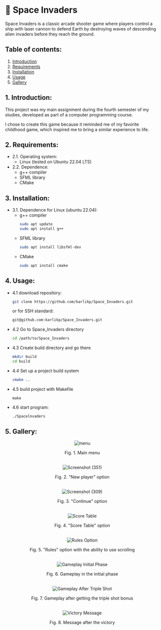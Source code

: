 # 👾 Space Invaders
Space Invaders is a classic arcade shooter game where players control a ship with laser cannon to defend Earth by destroying waves of descending alien invaders before they reach the ground.

## Table of contents:
1. [Introduction](#1-introduction)
2. [Requirements](#2-requirements)
3. [Installation](#3-installation)
4. [Usage](#4-usage)
5. [Gallery](#5-gallery)
   
## 1. Introduction:

This project was my main assignment during the fourth semester of my studies, developed as part of a computer programming course.

I chose to create this game because it reminded me of my favorite childhood game, which inspired me to bring a similar experience to life.

## 2. Requirements:
   - 2.1. Operating system:
       - Linux (tested on Ubuntu 22.04 LTS)
       <!--- Windows (tested on Windows 11)-->
   - 2.2. Dependence:
       - g++ compiler
       - SFML library
       - CMake

## 3. Installation:
   - 3.1. Dependence for Linux (ubuntu 22.04):
       - g++ compiler
         ```bash
         sudo apt update
         sudo apt install g++
         ```
       - SFML library
         ```bash
         sudo apt install libsfml-dev
         ```
       - CMake
         ```bash
         sudo apt install cmake
         ```
  <!-- - 3.2. Dependence for Windows:
       - g++ compiler (https://www.msys2.org/)
       - configured SFML library (https://www.sfml-dev.org/download.php)
       - CMake (https://cmake.org/download/)-->

## 4. Usage:
   - 4.1 download repository:
      ```bash
      git clone https://github.com/karlikp/Space_Invaders.git
      ```
      or for SSH standard:
      ```bash
      git@github.com:karlikp/Space_Invaders.git
      ```
   - 4.2 Go to Space_Invaders directory
      ```bash
      cd /path/to/Space_Invaders
      ```
   - 4.3 Create build directory and go there
      ```bash
      mkdir build
      cd build
      ```
   - 4.4 Set up a project build system
      ```bash
      cmake ..
      ```
   - 4.5 build project with Makefile
      ```
      make
      ```
   - 4.6 start program:
     ```bash
     ./Spacelnvaders
     ```
      <!--- on Windows:
        ```bash
        SpaceInvaders
        ```-->
## 5. Gallery:

<div align="center">
  <img src="https://github.com/user-attachments/assets/42730d4b-dde6-4afd-85a4-f89dac8c2d70" alt="menu">
  <p>Fig. 1. Main menu</p>
</div>
<br>

<div align="center">
  <img src="https://github.com/user-attachments/assets/fa20878b-772c-4e59-af6b-8ef8f80ab02f" alt="Screenshot (351)">
  <p>Fig. 2. "New player" option</p>
</div>
<br>

<div align="center">
  <img src="https://github.com/user-attachments/assets/08577581-5845-4e02-b3c8-2cee7c522774" alt="Screenshot (309)">
  <p>Fig. 3. "Continue" option</p>
</div>
<br>

<div align="center">
  <img src="https://github.com/user-attachments/assets/70709a57-2552-493b-a331-40f6f305e804" alt="Score Table">
  <p>Fig. 4. "Score Table" option</p>
</div>
<br>

<div align="center">
  <img src="https://github.com/user-attachments/assets/8a500db2-0e85-4b60-9ad9-35bb3035ac08" alt="Rules Option">
  <p>Fig. 5. "Rules" option with the ability to use scrolling</p>
</div>
<br>

<div align="center">
  <img src="https://github.com/user-attachments/assets/3e12aa2f-4141-4148-98d9-619461d3d652" alt="Gameplay Initial Phase">
  <p>Fig. 6. Gameplay in the initial phase</p>
</div>
<br>

<div align="center">
  <img src="https://github.com/user-attachments/assets/ea6c5803-6010-459e-bcfe-be9818cc5743" alt="Gameplay After Triple Shot">
  <p>Fig. 7. Gameplay after getting the triple shot bonus</p>
</div>
<br>

<div align="center">
  <img src="https://github.com/user-attachments/assets/5a4ead27-4ff7-4cfa-b672-7d2a8a69f169" alt="Victory Message">
  <p>Fig. 8. Message after the victory</p>
</div>
<br>















